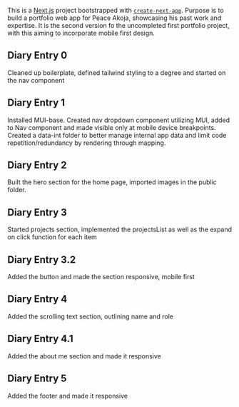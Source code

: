 This is a [Next.js](https://nextjs.org/) project bootstrapped with [`create-next-app`](https://github.com/vercel/next.js/tree/canary/packages/create-next-app). Purpose is to build a portfolio web app for Peace Akoja, showcasing his past work and expertise. It is the second version fo the uncompleted first portfolio project, with this aiming to incorporate mobile first design.

## Diary Entry 0
Cleaned up boilerplate, defined tailwind styling to a degree and started on the nav component

## Diary Entry 1
Installed MUI-base. Created nav dropdown component utilizing MUI, added to Nav component and made visible only at mobile device breakpoints. Created a data-int folder to better manage internal app data and limit code repetition/redundancy by rendering through mapping.

## Diary Entry 2
Built the hero section for the home page, imported images in the public folder. 

## Diary Entry 3
Started projects section, implemented the projectsList as well as the expand on click function for each item

## Diary Entry 3.2
Added the button and made the section responsive, mobile first

## Diary Entry 4
Added the scrolling text section, outlining name and role

## Diary Entry 4.1
Added the about me section and made it responsive

## Diary Entry 5
Added the footer and made it responsive


